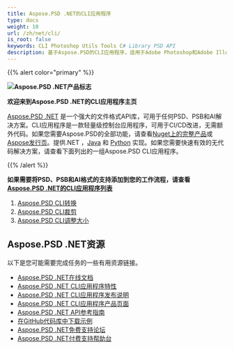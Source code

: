 ```yaml
---
title: Aspose.PSD .NET的CLI应用程序
type: docs
weight: 10
url: /zh/net/cli/
is_root: false
keywords: CLI Photoshop Utils Tools C# Library PSD API
description: 基于Aspose.PSD的CLI应用程序，适用于Adobe Photoshop和Adobe Illustrator文件格式的CI/CD自动化。支持PSD、PSB、AI导出为PDF、TIFF、JPEG、JPEG2000、PNG、GIF和BMP。无需安装Adobe Photoshop或Adobe Illustrator即可运行，并且可以无需代码运行。
---
```


{{% alert color="primary" %}} 

**![Aspose.PSD .NET产品标志](home_1.png)**

**欢迎来到Aspose.PSD .NET的CLI应用程序主页**

[Aspose.PSD .NET](/psd/zh/net/) 是一个强大的文件格式API库，可用于任何PSD、PSB和AI解决方案。CLI应用程序是一款轻量级控制台应用程序，可用于CI/CD改进，无需额外代码。如果您需要Aspose.PSD的全部功能，请查看[Nuget上的完整产品](https://www.nuget.org/packages/Aspose.PSD)或[Aspose发行页](https://releases.aspose.com/psd/)。提供.NET ，[Java](https://releases.aspose.com/psd/java/) 和 [Python](https://releases.aspose.com/psd/python-net/) 实现。如果您需要快速有效的无代码解决方案，请查看下面列出的一组Aspose.PSD CLI应用程序。

{{% /alert %}} 

**如果需要将PSD、PSB和AI格式的支持添加到您的工作流程，请查看[Aspose.PSD .NET的CLI应用程序列表](/psd/zh/net/cli)**

1. [Aspose.PSD CLI转换](/psd/zh/net/cli/conversion)
2. [Aspose.PSD CLI裁剪](/psd/zh/net/cli/crop)
3. [Aspose.PSD CLI调整大小](/psd/zh/net/cli/resize)

## **Aspose.PSD .NET资源**

以下是您可能需要完成任务的一些有用资源链接。

- [Aspose.PSD .NET在线文档](/psd/zh/net/cli/)
- [Aspose.PSD .NET CLI应用程序特性](/psd/zh/net/cli/features/)
- [Aspose.PSD .NET CLI应用程序发布说明](/psd/zh/net/cli/release-notes/)
- [Aspose.PSD .NET CLI应用程序产品页面](https://products.aspose.com/psd/net)
- [Aspose.PSD .NET API参考指南](https://reference.aspose.com/net/psd)
- [在GitHub代码库中下载示例](https://github.com/aspose-psd/CLI-Applications)
- [Aspose.PSD .NET免费支持论坛](https://forum.aspose.com/c/psd)
- [Aspose.PSD .NET付费支持帮助台](https://helpdesk.aspose.com/)

